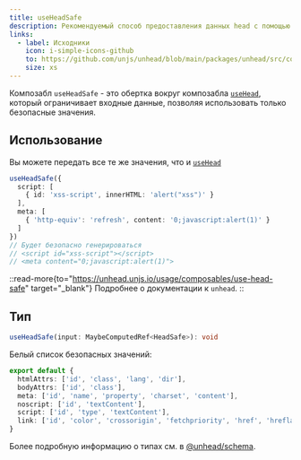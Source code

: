```yaml
---
title: useHeadSafe
description: Рекомендуемый способ предоставления данных head с помощью ввода пользователя.
links:
  - label: Исходники
    icon: i-simple-icons-github
    to: https://github.com/unjs/unhead/blob/main/packages/unhead/src/composables/useHeadSafe.ts
    size: xs
---
```


Композабл `useHeadSafe` - это обертка вокруг композабла [`useHead`](/docs/api/composables/use-head), который ограничивает входные данные, позволяя использовать только безопасные значения.

## Использование

Вы можете передать все те же значения, что и [`useHead`](/docs/api/composables/use-head)

```ts
useHeadSafe({
  script: [
    { id: 'xss-script', innerHTML: 'alert("xss")' }
  ],
  meta: [
    { 'http-equiv': 'refresh', content: '0;javascript:alert(1)' }
  ]
})
// Будет безопасно генерироваться
// <script id="xss-script"></script>
// <meta content="0;javascript:alert(1)">
```

::read-more{to="https://unhead.unjs.io/usage/composables/use-head-safe" target="_blank"}
Подробнее о документации к `unhead`.
::

## Тип

```ts
useHeadSafe(input: MaybeComputedRef<HeadSafe>): void
```

Белый список безопасных значений:

```ts
export default {
  htmlAttrs: ['id', 'class', 'lang', 'dir'],
  bodyAttrs: ['id', 'class'],
  meta: ['id', 'name', 'property', 'charset', 'content'],
  noscript: ['id', 'textContent'],
  script: ['id', 'type', 'textContent'],
  link: ['id', 'color', 'crossorigin', 'fetchpriority', 'href', 'hreflang', 'imagesrcset', 'imagesizes', 'integrity', 'media', 'referrerpolicy', 'rel', 'sizes', 'type'],
}
```

Более подробную информацию о типах см. в [@unhead/schema](https://github.com/unjs/unhead/blob/main/packages/schema/src/safeSchema.ts).

